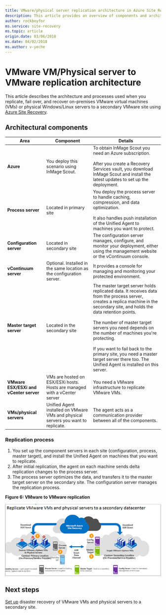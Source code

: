 ```yaml
---
title: VMware/physical server replication architecture in Azure Site Recovery | Azure
description: This article provides an overview of components and architecture used when replicating on-premises VMware VMs or physical Windows/Linux servers to a secondary VMware site with Azure Site Recovery
author: rockboyfor
ms.service: site-recovery
ms.topic: article
origin.date: 03/06/2018
ms.date: 04/02/2018
ms.author: v-yeche
---
```


# VMware VM/Physical server to VMware replication architecture

This article describes the architecture and processes used when you replicate, fail over, and recover on-premises VMware virtual machines (VMs) or physical Windows/Linux servers to a secondary VMware site using [Azure Site Recovery](site-recovery-overview.md).

## Architectural components

**Area** | **Component** | **Details**
--- | --- | ---
**Azure** | You deploy this scenario using InMage Scout. | To obtain InMage Scout you need an Azure subscription.<br/><br/> After you create a Recovery Services vault, you download InMage Scout and install the latest updates to set up the deployment.
**Process server** | Located in primary site | You deploy the process server to handle caching, compression, and data optimization.<br/><br/> It also handles push installation of the Unified Agent to machines you want to protect.
**Configuration server** | Located in secondary site | The configuration server manages, configure, and monitor your deployment, either using the management website or the vContinuum console.
**vContinuum server** | Optional. Installed in the same location as the configuration server. | It provides a console for managing and monitoring your protected environment.
**Master target server** | Located in the secondary site | The master target server holds replicated data. It receives data from the process server, creates a replica machine in the secondary site, and holds the data retention points.<br/><br/> The number of master target servers you need depends on the number of machines you're protecting.<br/><br/> If you want to fail back to the primary site, you need a master target server there too. The Unified Agent is installed on this server.
**VMware ESX/ESXi and vCenter server** |  VMs are hosted on ESX/ESXi hosts. Hosts are managed with a vCenter server | You need a VMware infrastructure to replicate VMware VMs.
**VMs/physical servers** |  Unified Agent installed on VMware VMs and physical servers you want to replicate. | The agent acts as a communication provider between all of the components.

### Replication process

1. You set up the component servers in each site (configuration, process, master target), and install the Unified Agent on machines that you want to replicate.
2. After initial replication, the agent on each machine sends delta replication changes to the process server.
3. The process server optimizes the data, and transfers it to the master target server on the secondary site. The configuration server manages the replication process.

**Figure 6: VMware to VMware replication**

![VMware to VMware](./media/site-recovery-components/vmware-to-vmware.png)

## Next steps

[Set up](vmware-physical-secondary-disaster-recovery.md) disaster recovery of VMware VMs and physical servers to a secondary site.

<!-- Update_Description: new articles on vmware physical secondary architecture -->
<!--ms.date: 04/02/2018-->